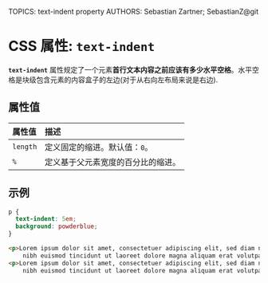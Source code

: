 TOPICS: text-indent property
AUTHORS: Sebastian Zartner; SebastianZ@git

# CSS 属性: `text-indent`

**`text-indent`** 属性规定了一个元素**首行文本内容之前应该有多少水平空格**。水平空格是块级包含元素的内容盒子的左边(对于从右向左布局来说是右边).

## 属性值

| 属性值 | 描述 |
| :--- | :--- |
| `length` | 定义固定的缩进。默认值：`0`。|
| `%` | 定义基于父元素宽度的百分比的缩进。|

## 示例

```css
p {
  text-indent: 5em;
  background: powderblue;
}
```

```html
<p>Lorem ipsum dolor sit amet, consectetuer adipiscing elit, sed diam nonummy
    nibh euismod tincidunt ut laoreet dolore magna aliquam erat volutpat.</p>
<p>Lorem ipsum dolor sit amet, consectetuer adipiscing elit, sed diam nonummy
    nibh euismod tincidunt ut laoreet dolore magna aliquam erat volutpat.</p>
```
